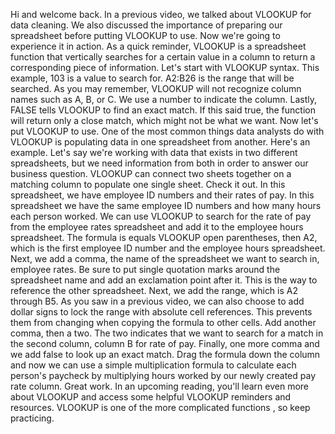 
Hi and welcome back. In a previous video, we talked about VLOOKUP for data cleaning. We also discussed the importance of preparing our spreadsheet before putting VLOOKUP to use. Now we're going to experience it in action. As a quick reminder, VLOOKUP is a spreadsheet function that vertically searches for a certain value in a column to return a corresponding piece of information. Let's start with VLOOKUP syntax. This example, 103 is a value to search for. A2:B26 is the range that will be searched. As you may remember, VLOOKUP will not recognize column names such as A, B, or C. We use a number to indicate the column. Lastly, FALSE tells VLOOKUP to find an exact match. If this said true, the function will return only a close match, which might not be what we want. Now let's put VLOOKUP to use. One of the most common things data analysts do with VLOOKUP is populating data in one spreadsheet from another. Here's an example. Let's say we're working with data that exists in two different spreadsheets, but we need information from both in order to answer our business question. VLOOKUP can connect two sheets together on a matching column to populate one single sheet. Check it out. In this spreadsheet, we have employee ID numbers and their rates of pay. In this spreadsheet we have the same employee ID numbers and how many hours each person worked. We can use VLOOKUP to search for the rate of pay from the employee rates spreadsheet and add it to the employee hours spreadsheet. The formula is equals VLOOKUP open parentheses, then A2, which is the first employee ID number and the employee hours spreadsheet. Next, we add a comma, the name of the spreadsheet we want to search in, employee rates. Be sure to put single quotation marks around the spreadsheet name and add an exclamation point after it. This is the way to reference the other spreadsheet. Next, we add the range, which is A2 through B5. As you saw in a previous video, we can also choose to add dollar signs to lock the range with absolute cell references. This prevents them from changing when copying the formula to other cells. Add another comma, then a two. The two indicates that we want to search for a match in the second column, column B for rate of pay. Finally, one more comma and we add false to look up an exact match. Drag the formula down the column and now we can use a simple multiplication formula to calculate each person's paycheck by multiplying hours worked by our newly created pay rate column. Great work. In an upcoming reading, you'll learn even more about VLOOKUP and access some helpful VLOOKUP reminders and resources. VLOOKUP is one of the more complicated functions , so keep practicing.